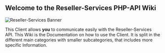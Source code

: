 ## Welcome to the Reseller-Services PHP-API Wiki
![Reseller-Services Banner](https://cdn.bastianleicht.de/etc/reseller-services/banner.png)

This Client allows **you** to communicate easily with the Reseller-Services API.
This Wiki is the Documentation on how to use the Client. It is split in the different main categories with smaller 
subcategories, that includes more specific Information.